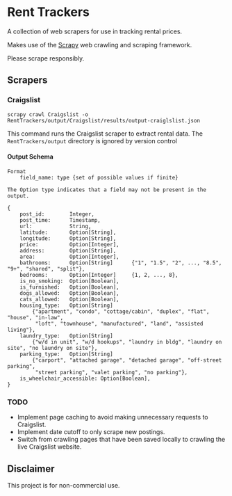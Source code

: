 # Rent Trackers
A collection of web scrapers for use in tracking rental prices.

Makes use of the  [Scrapy]( https://github.com/scrapy/scrapy) web crawling and scraping framework.

Please scrape responsibly.

## Scrapers

### Craigslist
```
scrapy crawl Craigslist -o RentTrackers/output/Craigslist/results/output-craiglslist.json
```
This command runs the Craigslist scraper to extract rental data.
The `RentTrackers/output` directory is ignored by version control

#### Output Schema

```
Format
    field_name: type {set of possible values if finite}

The Option type indicates that a field may not be present in the output.

{
    post_id:        Integer,
    post_time:      Timestamp,
    url:            String,
    latitude:       Option[String],
    longitude:      Option[String],
    price:          Option[Integer],
    address:        Option[String],
    area:           Option[Integer],
    bathrooms:      Option[String]      {"1", "1.5", "2", ..., "8.5", "9+", "shared", "split"},
    bedrooms:       Option[Integer]     {1, 2, ..., 8},
    is_no_smoking:  Option[Boolean],
    is_furnished:   Option[Boolean],
    dogs_allowed:   Option[Boolean],
    cats_allowed:   Option[Boolean],
    housing_type:   Option[String]
        {"apartment", "condo", "cottage/cabin", "duplex", "flat", "house", "in-law",
         "loft", "townhouse", "manufactured", "land", "assisted living"},
    laundry_type:   Option[String]
        {"w/d in unit", "w/d hookups", "laundry in bldg", "laundry on site", "no laundry on site"},
    parking_type:   Option[String]
        {"carport", "attached garage", "detached garage", "off-street parking",
         "street parking", "valet parking", "no parking"},
    is_wheelchair_accessible: Option[Boolean],
}
```

### TODO
- Implement page caching to avoid making unnecessary requests to Craigslist.
- Implement date cutoff to only scrape new postings.
- Switch from crawling pages that have been saved locally to crawling the live Craigslist website.

## Disclaimer
This project is for non-commercial use.
